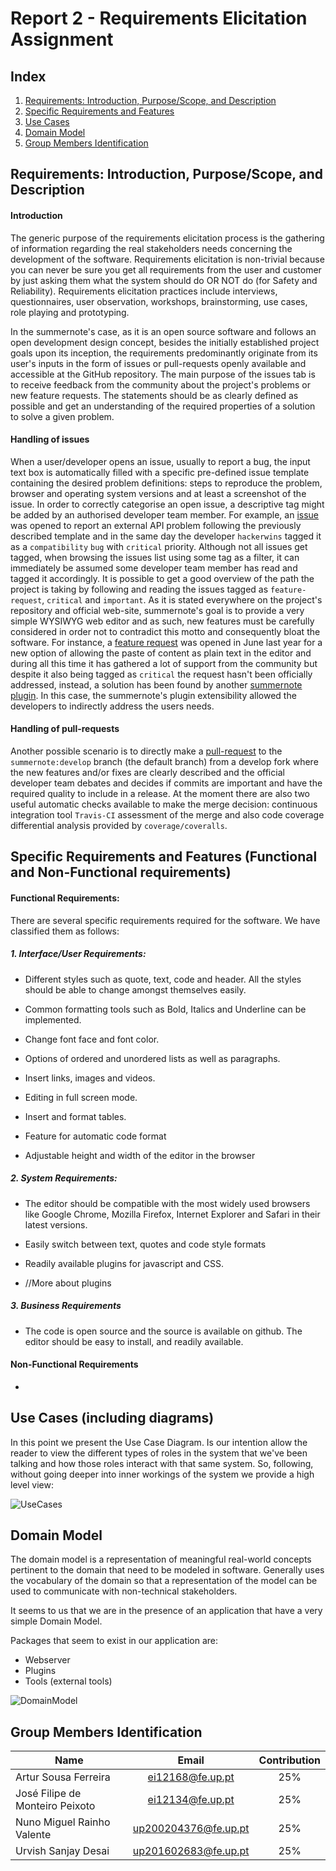 ﻿# Report 2 - Requirements Elicitation Assignment 
## Index
1. [Requirements: Introduction, Purpose/Scope, and Description](#Requirements)
2. [Specific Requirements and Features](#SpecificReq)
3. [Use Cases](#UseCases)
4. [Domain Model](#DomainModel)
5. [Group Members Identification](#Group)

<a name="Requirements"> </a>
## Requirements: Introduction, Purpose/Scope, and Description

#### Introduction
The generic purpose of the requirements elicitation process is the gathering of information regarding the real stakeholders needs concerning the development of the software. Requirements elicitation is non-trivial because you can never be sure you get all requirements from the user and customer by just asking them what the system should do OR NOT do (for Safety and Reliability). Requirements elicitation practices include interviews, questionnaires, user observation, workshops, brainstorming, use cases, role playing and prototyping.

In the summernote's case, as it is an open source software and follows an open development design concept, besides the initially established project goals upon its inception, the requirements predominantly originate from its user's inputs in the form of issues or pull-requests openly available and accessible at the GitHub repository. The main purpose of the issues tab is to receive feedback from the community about the project's problems or new feature requests. The statements should be as clearly defined as possible and get an understanding of the required properties of a solution to solve a given problem.

#### Handling of issues
When a user/developer opens an issue, usually to report a bug, the input text box is automatically filled with a specific pre-defined issue template containing the desired problem definitions: steps to reproduce the problem, browser and operating system versions and at least a screenshot of the issue. In order to correctly categorise an open issue, a descriptive tag might be added by an authorised developer team member. For example, an [issue](https://github.com/summernote/summernote/issues/1496) was opened to report an external API problem following the previously described template and in the same day the developer `hackerwins` tagged it as a `compatibility` `bug` with `critical` priority. Although not all issues get tagged, when browsing the issues list using some tag as a filter, it can immediately be assumed some developer team member has read and tagged it accordingly. It is possible to get a good overview of the path the project is taking by following and reading the issues tagged as `feature-request`, `critical` and `important`. As it is stated everywhere on the project's repository and official web-site, summernote's goal is to provide a very simple WYSIWYG web editor and as such, new features must be carefully considered in order not to contradict this motto and consequently bloat the software. For instance, a [feature request](https://github.com/summernote/summernote/issues/1168) was opened in June last year for a new option of allowing the paste of content as plain text in the editor and during all this time it has gathered a lot of support from the community but despite it also being tagged as `critical` the request hasn't been officially addressed, instead, a solution has been found by another [summernote plugin](https://github.com/StudioJunkyard/summernote-cleaner). In this case, the summernote's plugin extensibility allowed the developers to indirectly address the users needs. 

#### Handling of pull-requests
Another possible scenario is to directly make a [pull-request](https://github.com/summernote/summernote/pull/732) to the `summernote:develop` branch (the default branch) from a develop fork where the new features and/or fixes are clearly described and the official developer team debates and decides if commits are important and have the required quality to include in a release. At the moment there are also two useful automatic checks available to make the merge decision: continuous integration tool `Travis-CI` assessment of the merge and also code coverage differential analysis provided by `coverage/coveralls`.

<a name="SpecificReq"> </a>
## Specific Requirements and Features (Functional and Non-Functional requirements) 

#### Functional Requirements:

There are several specific requirements required for the software. We have classified them as follows:

##### 1. Interface/User Requirements:

- Different styles such as quote, text, code and header. All the styles should be able to change amongst themselves easily.

- Common formatting tools such as Bold, Italics and Underline can be implemented.

- Change font face and font color.

- Options of ordered and unordered lists as well as paragraphs.

- Insert links, images and videos.

- Editing in full screen mode.

- Insert and format tables.

- Feature for automatic code format

- Adjustable height and width of the editor in the browser

##### 2. System Requirements:

- The editor should be compatible with the most widely used browsers like Google Chrome, Mozilla Firefox, Internet Explorer and Safari in their latest versions.

- Easily switch between text, quotes and code style formats

- Readily available plugins for javascript and CSS.

- //More about plugins

##### 3. Business Requirements

- The code is open source and the source is available on github. The editor should be easy to install, and readily available.

#### Non-Functional Requirements

-


<a name="UseCases"> </a>
## Use Cases (including diagrams) 

In this point we present the Use Case Diagram. Is our intention allow the reader to view the different types of roles in the system that we've been talking and how those roles interact with that same system. So, following, without going deeper into inner workings of the system we provide a high level view:

![UseCases](resources/use-cases.png?raw=true "Use Cases")

<a name="DomainModel"> </a>
## Domain Model 

The domain model is a representation of meaningful real-world concepts pertinent to the domain that need to be modeled in software. Generally uses the vocabulary of the domain so that a representation of the model can be used to communicate with non-technical stakeholders.

It seems to us that we are in the presence of an application that have a very simple Domain Model.


Packages that seem to exist in our application are:
- Webserver
- Plugins
- Tools (external tools)

![DomainModel](resources/domain-model.png?raw=true "Domain Model")

<a name="Group"> </a>
## Group Members Identification 

|               Name              |         Email        | Contribution |
|---------------------------------|:--------------------:|:------------:|
| Artur Sousa Ferreira            | ei12168@fe.up.pt     |      25%     |
| José Filipe de Monteiro Peixoto | ei12134@fe.up.pt     |      25%     |
| Nuno Miguel Rainho Valente      | up200204376@fe.up.pt |      25%     |
| Urvish Sanjay Desai                    | up201602683@fe.up.pt |      25%     |
